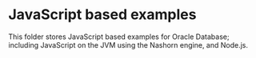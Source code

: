 # JavaScript based examples
This folder stores JavaScript based examples for Oracle Database; including JavaScript on the JVM using the Nashorn engine, and Node.js.
